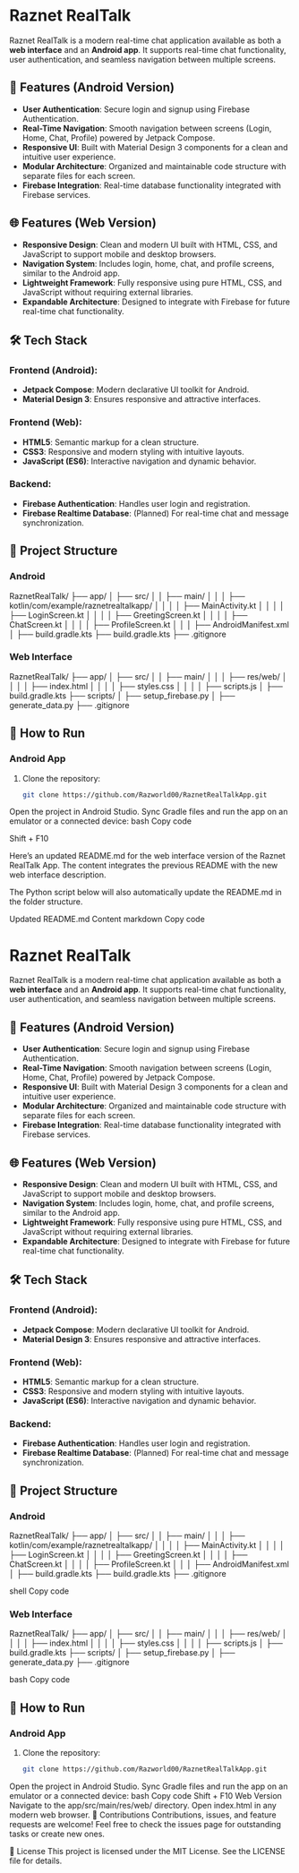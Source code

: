 # Raznet RealTalk

Raznet RealTalk is a modern real-time chat application available as both a **web interface** and an **Android app**. It supports real-time chat functionality, user authentication, and seamless navigation between multiple screens.

## 📱 Features (Android Version)
- **User Authentication**: Secure login and signup using Firebase Authentication.
- **Real-Time Navigation**: Smooth navigation between screens (Login, Home, Chat, Profile) powered by Jetpack Compose.
- **Responsive UI**: Built with Material Design 3 components for a clean and intuitive user experience.
- **Modular Architecture**: Organized and maintainable code structure with separate files for each screen.
- **Firebase Integration**: Real-time database functionality integrated with Firebase services.

## 🌐 Features (Web Version)
- **Responsive Design**: Clean and modern UI built with HTML, CSS, and JavaScript to support mobile and desktop browsers.
- **Navigation System**: Includes login, home, chat, and profile screens, similar to the Android app.
- **Lightweight Framework**: Fully responsive using pure HTML, CSS, and JavaScript without requiring external libraries.
- **Expandable Architecture**: Designed to integrate with Firebase for future real-time chat functionality.

## 🛠️ Tech Stack
### Frontend (Android):
- **Jetpack Compose**: Modern declarative UI toolkit for Android.
- **Material Design 3**: Ensures responsive and attractive interfaces.

### Frontend (Web):
- **HTML5**: Semantic markup for a clean structure.
- **CSS3**: Responsive and modern styling with intuitive layouts.
- **JavaScript (ES6)**: Interactive navigation and dynamic behavior.

### Backend:
- **Firebase Authentication**: Handles user login and registration.
- **Firebase Realtime Database**: (Planned) For real-time chat and message synchronization.

## 📂 Project Structure

### Android


RaznetRealTalk/ ├── app/ │ ├── src/ │ │ ├── main/ │ │ │ ├── kotlin/com/example/raznetrealtalkapp/ │ │ │ │ ├── MainActivity.kt │ │ │ │ ├── LoginScreen.kt │ │ │ │ ├── GreetingScreen.kt │ │ │ │ ├── ChatScreen.kt │ │ │ │ ├── ProfileScreen.kt │ │ │ ├── AndroidManifest.xml │ ├── build.gradle.kts ├── build.gradle.kts ├── .gitignore


### Web Interface

RaznetRealTalk/ ├── app/ │ ├── src/ │ │ ├── main/ │ │ │ ├── res/web/ │ │ │ │ ├── index.html │ │ │ │ ├── styles.css │ │ │ │ ├── scripts.js │ ├── build.gradle.kts ├── scripts/ │ ├── setup_firebase.py │ ├── generate_data.py ├── .gitignore


## 🚀 How to Run

### Android App
1. Clone the repository:
   ```bash
   git clone https://github.com/Razworld00/RaznetRealTalkApp.git

Open the project in Android Studio.
Sync Gradle files and run the app on an emulator or a connected device:
bash
Copy code

Shift + F10



Here’s an updated README.md for the web interface version of the Raznet RealTalk App. The content integrates the previous README with the new web interface description.

The Python script below will also automatically update the README.md in the folder structure.

Updated README.md Content
markdown
Copy code
# Raznet RealTalk

Raznet RealTalk is a modern real-time chat application available as both a **web interface** and an **Android app**. It supports real-time chat functionality, user authentication, and seamless navigation between multiple screens.

## 📱 Features (Android Version)
- **User Authentication**: Secure login and signup using Firebase Authentication.
- **Real-Time Navigation**: Smooth navigation between screens (Login, Home, Chat, Profile) powered by Jetpack Compose.
- **Responsive UI**: Built with Material Design 3 components for a clean and intuitive user experience.
- **Modular Architecture**: Organized and maintainable code structure with separate files for each screen.
- **Firebase Integration**: Real-time database functionality integrated with Firebase services.

## 🌐 Features (Web Version)
- **Responsive Design**: Clean and modern UI built with HTML, CSS, and JavaScript to support mobile and desktop browsers.
- **Navigation System**: Includes login, home, chat, and profile screens, similar to the Android app.
- **Lightweight Framework**: Fully responsive using pure HTML, CSS, and JavaScript without requiring external libraries.
- **Expandable Architecture**: Designed to integrate with Firebase for future real-time chat functionality.

## 🛠️ Tech Stack
### Frontend (Android):
- **Jetpack Compose**: Modern declarative UI toolkit for Android.
- **Material Design 3**: Ensures responsive and attractive interfaces.

### Frontend (Web):
- **HTML5**: Semantic markup for a clean structure.
- **CSS3**: Responsive and modern styling with intuitive layouts.
- **JavaScript (ES6)**: Interactive navigation and dynamic behavior.

### Backend:
- **Firebase Authentication**: Handles user login and registration.
- **Firebase Realtime Database**: (Planned) For real-time chat and message synchronization.

## 📂 Project Structure

### Android
RaznetRealTalk/ ├── app/ │ ├── src/ │ │ ├── main/ │ │ │ ├── kotlin/com/example/raznetrealtalkapp/ │ │ │ │ ├── MainActivity.kt │ │ │ │ ├── LoginScreen.kt │ │ │ │ ├── GreetingScreen.kt │ │ │ │ ├── ChatScreen.kt │ │ │ │ ├── ProfileScreen.kt │ │ │ ├── AndroidManifest.xml │ ├── build.gradle.kts ├── build.gradle.kts ├── .gitignore

shell
Copy code

### Web Interface
RaznetRealTalk/ ├── app/ │ ├── src/ │ │ ├── main/ │ │ │ ├── res/web/ │ │ │ │ ├── index.html │ │ │ │ ├── styles.css │ │ │ │ ├── scripts.js │ ├── build.gradle.kts ├── scripts/ │ ├── setup_firebase.py │ ├── generate_data.py ├── .gitignore

bash
Copy code

## 🚀 How to Run

### Android App
1. Clone the repository:
   ```bash
   git clone https://github.com/Razworld00/RaznetRealTalkApp.git
Open the project in Android Studio.
Sync Gradle files and run the app on an emulator or a connected device:
bash
Copy code
Shift + F10
Web Version
Navigate to the app/src/main/res/web/ directory.
Open index.html in any modern web browser.
🤝 Contributions
Contributions, issues, and feature requests are welcome! Feel free to check the issues page for outstanding tasks or create new ones.

📜 License
This project is licensed under the MIT License. See the LICENSE file for details.
